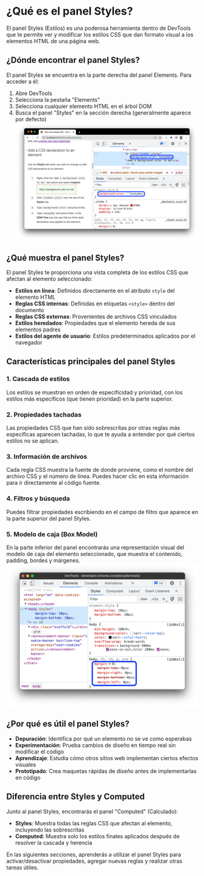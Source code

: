 # ¿Qué es el panel Styles?

El panel Styles (Estilos) es una poderosa herramienta dentro de DevTools que te permite ver y modificar los estilos CSS que dan formato visual a los elementos HTML de una página web.

## ¿Dónde encontrar el panel Styles?

El panel Styles se encuentra en la parte derecha del panel Elements. Para acceder a él:

1. Abre DevTools
2. Selecciona la pestaña "Elements"
3. Selecciona cualquier elemento HTML en el árbol DOM
4. Busca el panel "Styles" en la sección derecha (generalmente aparece por defecto)
![Panel Style](/img/style.png)

## ¿Qué muestra el panel Styles?

El panel Styles te proporciona una vista completa de los estilos CSS que afectan al elemento seleccionado:

- **Estilos en línea**: Definidos directamente en el atributo `style` del elemento HTML
- **Reglas CSS internas**: Definidas en etiquetas `<style>` dentro del documento
- **Reglas CSS externas**: Provenientes de archivos CSS vinculados
- **Estilos heredados**: Propiedades que el elemento hereda de sus elementos padres
- **Estilos del agente de usuario**: Estilos predeterminados aplicados por el navegador

## Características principales del panel Styles

### 1. Cascada de estilos

Los estilos se muestran en orden de especificidad y prioridad, con los estilos más específicos (que tienen prioridad) en la parte superior.

### 2. Propiedades tachadas

Las propiedades CSS que han sido sobrescritas por otras reglas más específicas aparecen tachadas, lo que te ayuda a entender por qué ciertos estilos no se aplican.

### 3. Información de archivos

Cada regla CSS muestra la fuente de donde proviene, como el nombre del archivo CSS y el número de línea. Puedes hacer clic en esta información para ir directamente al código fuente.

### 4. Filtros y búsqueda

Puedes filtrar propiedades escribiendo en el campo de filtro que aparece en la parte superior del panel Styles.

### 5. Modelo de caja (Box Model)

En la parte inferior del panel encontrarás una representación visual del modelo de caja del elemento seleccionado, que muestra el contenido, padding, bordes y márgenes.
![Panel Style](/img/style1.png)

## ¿Por qué es útil el panel Styles?

- **Depuración**: Identifica por qué un elemento no se ve como esperabas
- **Experimentación**: Prueba cambios de diseño en tiempo real sin modificar el código
- **Aprendizaje**: Estudia cómo otros sitios web implementan ciertos efectos visuales
- **Prototipado**: Crea maquetas rápidas de diseño antes de implementarlas en código

## Diferencia entre Styles y Computed

Junto al panel Styles, encontrarás el panel "Computed" (Calculado):

- **Styles**: Muestra todas las reglas CSS que afectan al elemento, incluyendo las sobrescritas
- **Computed**: Muestra solo los estilos finales aplicados después de resolver la cascada y herencia

En las siguientes secciones, aprenderás a utilizar el panel Styles para activar/desactivar propiedades, agregar nuevas reglas y realizar otras tareas útiles.
